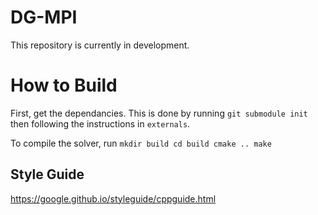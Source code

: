 # DG-MPI

This repository is currently in development.

# How to Build
First, get the dependancies. This is done by running
    ```
    git submodule init
    ```
then following the instructions in `externals`.

To compile the solver, run
    ```
    mkdir build
    cd build
    cmake ..
    make
    ```

## Style Guide
https://google.github.io/styleguide/cppguide.html
